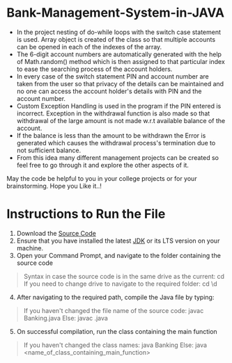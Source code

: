 # Bank-Management-System-in-JAVA
* In the project nesting of do-while loops with the switch case statement is used. Array object is created of the class so that multiple accounts can be opened in each of the indexes of the array.
* The 6-digit account numbers are automatically generated with the help of Math.random() method which is then assigned to that particular index to ease the searching process of the account holders.
* In every case of the switch statement PIN and account number are taken from the user so that privacy of the details can be maintained and no one can access the account holder's details with PIN and the account number.
* Custom Exception Handling is used in the program if the PIN entered is incorrect. Exception in the withdrawal function is also made so that withdrawal of the large amount is not made w.r.t available balance of the account.
* If the balance is less than the amount to be withdrawn the Error is generated which causes the withdrawal process's termination due to not sufficient balance.
* From this idea many different management projects can be created so feel free to go through it and explore the other aspects of it.

May the code be helpful to you in your college projects or for your brainstorming.
Hope you Like it..!

# Instructions to Run the File
1. Download the [Source Code](https://github.com/AniruddhSalvi/Bank-Management-System-in-JAVA/blob/main/Banking.java)
2. Ensure that you have installed the latest [JDK](https://www.oracle.com/java/technologies/downloads/) or its LTS version on your machine.
3. Open your Command Prompt, and navigate to the folder containing the source code
> Syntax in case the source code is in the same drive as the current: cd <path>
> If you need to change drive to navigate to the required folder: cd \d <path>
4. After navigating to the required path, compile the Java file by typing:
> If you haven't changed the file name of the source code: javac Banking.java
> Else: javac <filename>.java
5. On successful compilation, run the class containing the main function
> If you haven't changed the class names: java Banking
> Else: java <name_of_class_containing_main_function>

